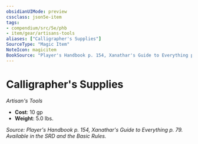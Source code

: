 ```yaml
---
obsidianUIMode: preview
cssclass: json5e-item
tags:
- compendium/src/5e/phb
- item/gear/artisans-tools
aliases: ["Calligrapher's Supplies"]
SourceType: "Magic Item"
NoteIcon: magicitem
BookSource: "Player's Handbook p. 154, Xanathar's Guide to Everything p. 79. Available in the SRD and the Basic Rules."
---
```

# Calligrapher's Supplies
*Artisan's Tools*  

- **Cost**: 10 gp
- **Weight**: 5.0 lbs.

*Source: Player's Handbook p. 154, Xanathar's Guide to Everything p. 79. Available in the SRD and the Basic Rules.*